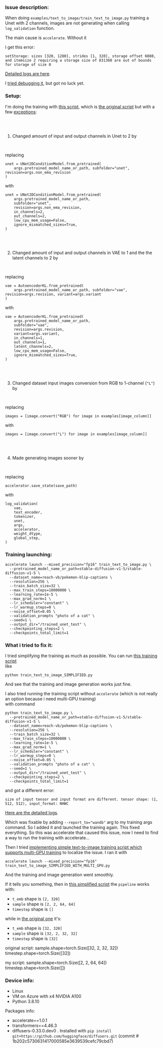 ### Issue description:

When doing `examples/text_to_image/train_text_to_image.py` training a Unet with 2 channels, images are not generating when calling `log_validation` function.

The main cause is `accelerate`. Without it 

I get this error:
```
setStorage: sizes [320, 1280], strides [1, 320], storage offset 6080, and itemsize 2 requiring a storage size of 831360 are out of bounds for storage of size 0
```
[Detailed logs are here](https://github.com/kopyl/debug-unet-sampling-diffusers/blob/e8cd7c38c840e801b419789e5832b796337ebc3f/detailed-logs/initial-training-with-accelerate.log).

I [tried debugging it](https://github.com/kopyl/debug-unet-sampling-diffusers/tree/main?tab=readme-ov-file#what-i-tried-to-fix-it), but got no luck yet.

### Setup:

I'm doing the training with [this script](https://github.com/kopyl/debug-unet-sampling-diffusers/blob/dfcec07bdec57abc442bb7bc86134eb91ebe05cc/train_text_to_image.py), which is [the original script](https://github.com/huggingface/diffusers/blob/1b202c5730631417000585e3639539cefc79cbd7/examples/text_to_image/train_text_to_image.py) but with a few [exceptions](https://github.com/kopyl/debug-unet-sampling-diffusers/pull/1/commits/e8c3fbf359924d460aa1d304b0daa3320ffb0a75):

<br />
<br />

1. Changed amount of input and output channels in Unet to 2 by

<br />

replacing

```
unet = UNet2DConditionModel.from_pretrained(
    args.pretrained_model_name_or_path, subfolder="unet", revision=args.non_ema_revision
)
```
with
```
unet = UNet2DConditionModel.from_pretrained(
    args.pretrained_model_name_or_path,
    subfolder="unet",
    revision=args.non_ema_revision,
    in_channels=2,
    out_channels=2,
    low_cpu_mem_usage=False,
    ignore_mismatched_sizes=True,
)
```
<br />
<br />

2. Changed amount of input and output channels in VAE to 1 and the the latent channels to 2 by

<br />

replacing

```
vae = AutoencoderKL.from_pretrained(
    args.pretrained_model_name_or_path, subfolder="vae", revision=args.revision, variant=args.variant
)
```
with
```
vae = AutoencoderKL.from_pretrained(
    args.pretrained_model_name_or_path,
    subfolder="vae",
    revision=args.revision,
    variant=args.variant,
    in_channels=1,
    out_channels=1,
    latent_channels=2,
    low_cpu_mem_usage=False,
    ignore_mismatched_sizes=True,
)
```
<br />
<br />

3. Changed dataset input images conversion from RGB to 1-channel (`"L"`) by

<br />

replacing

```
images = [image.convert("RGB") for image in examples[image_column]]
```
with
```
images = [image.convert("L") for image in examples[image_column]]
```
<br />
<br />

4. Made generating images sooner by

<br />

replacing

```
accelerator.save_state(save_path)
```
with
```
log_validation(
    vae,
    text_encoder,
    tokenizer,
    unet,
    args,
    accelerator,
    weight_dtype,
    global_step,
)
```


### Training launching:
```
accelerate launch --mixed_precision="fp16" train_text_to_image.py \
  --pretrained_model_name_or_path=stable-diffusion-v1-5/stable-diffusion-v1-5 \
  --dataset_name=reach-vb/pokemon-blip-captions \
  --resolution=256 \
  --train_batch_size=32 \
  --max_train_steps=10000000 \
  --learning_rate=1e-5 \
  --max_grad_norm=1 \
  --lr_scheduler="constant" \
  --lr_warmup_steps=0 \
  --noise_offset=0.05 \
  --validation_prompts "photo of a cat" \
  --seed=1 \
  --output_dir="/trained_unet_test" \
  --checkpointing_steps=2 \
  --checkpoints_total_limit=1
```

### What i tried to fix it:

I tried simplifying the training as much as possible.
You can run [this training script](https://github.com/kopyl/debug-unet-sampling-diffusers/blob/6bbb493a905f801942551cb9bcaff3a05910a5e5/train_text_to_image_SIMPLIFIED.py)
<br />
like

```
python train_text_to_image_SIMPLIFIED.py
```

And see that the training and image generation works just fine.

I also tried running the training script without `accelerate` (which is not really an option because i need multi-GPU training)
<br />
with command
```
python train_text_to_image.py \
  --pretrained_model_name_or_path=stable-diffusion-v1-5/stable-diffusion-v1-5 \
  --dataset_name=reach-vb/pokemon-blip-captions \
  --resolution=256 \
  --train_batch_size=32 \
  --max_train_steps=10000000 \
  --learning_rate=1e-5 \
  --max_grad_norm=1 \
  --lr_scheduler="constant" \
  --lr_warmup_steps=0 \
  --noise_offset=0.05 \
  --validation_prompts "photo of a cat" \
  --seed=1 \
  --output_dir="/trained_unet_test" \
  --checkpointing_steps=2 \
  --checkpoints_total_limit=1
```
and got a different error:
```
size of input tensor and input format are different. tensor shape: (1, 512, 512), input_format: NHWC
```
[Here are the detailed logs](https://github.com/kopyl/debug-unet-sampling-diffusers/blob/7ccf860ce0f736829865f46bb681be8f7c047914/detailed-logs/running-without-accelerate.log).

Which was fixable by adding `--report_to="wandb"` arg to my training args command.
So I added it and launched the training again. This fixed everything.
So this was accelerate that caused this issue, now I need to find a way to run the training with accelerate...

Then I tried [implementing simple text-to-image training script which supports multi-GPU training](https://github.com/kopyl/debug-unet-sampling-diffusers/blob/edbbb8faa5cdce968009d07ceea27bfd300ea842/train_text_to_image_SIMPLIFIED_WITH_MULTI_GPU.py) to localize the issue.
I ran it with
```
accelerate launch --mixed_precision="fp16" train_text_to_image_SIMPLIFIED_WITH_MULTI_GPU.py
```
And the training and image generation went smoothly.

If it tells you something, then in [this simplified script](https://github.com/kopyl/debug-unet-sampling-diffusers/blob/edbbb8faa5cdce968009d07ceea27bfd300ea842/train_text_to_image_SIMPLIFIED_WITH_MULTI_GPU.py) the `pipeline` works with:
- `t_emb` shape is `[2, 320]`
- `sample` shape is `[2, 2, 64, 64]`
- `timestep` shape is `[]`

while in [the original one](https://github.com/huggingface/diffusers/blob/1b202c5730631417000585e3639539cefc79cbd7/examples/text_to_image/train_text_to_image.py) it's:
- `t_emb` shape is `[32, 320]`
- `sample` shape is `[32, 2, 32, 32]`
- `timestep` shape is `[32]`



original script:
sample.shape=torch.Size([32, 2, 32, 32]) timestep.shape=torch.Size([32])

my script:
sample.shape=torch.Size([2, 2, 64, 64]) timestep.shape=torch.Size([])

### Device info:

- Linux
- VM on Azure with x4 NVIDIA A100
- Python 3.8.10

Packages info:
- accelerate==1.0.1
- transformers==4.46.3
- diffusers-0.33.0.dev0 . Installed with `pip install git+https://github.com/huggingface/diffusers.git` (commit # 1b202c5730631417000585e3639539cefc79cbd7)